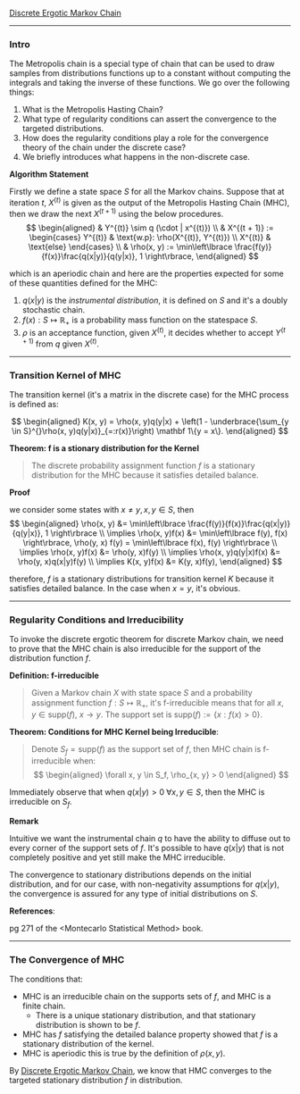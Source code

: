 [Discrete Ergotic Markov Chain](Discrete%20Ergotic%20Markov%20Chain.md)

---
### **Intro**

The Metropolis chain is a special type of chain that can be used to draw samples from distributions functions up to a constant without computing the  integrals and taking the inverse of these functions. We go over the following things: 
1. What is the Metropolis Hasting Chain?
2. What type of regularity conditions can assert the convergence to the targeted distributions. 
3. How does the regularity conditions play a role for the convergence theory of the chain under the discrete case? 
4. We briefly introduces what happens in the non-discrete case. 

**Algorithm Statement**

Firstly we define a state space $S$ for all the Markov chains. Suppose that at iteration $t$, $X^{(t)}$ is given as the output of the Metropolis Hasting Chain (MHC), then we draw the next $X^{(t + 1)}$ using the below procedures. 
$$
\begin{aligned}
    & Y^{(t)} \sim q (\cdot | x^{(t)})
    \\
    & X^{(t + 1)} := 
    \begin{cases}
        Y^{(t)} & \text{w.p}:  \rho(X^{(t)}, Y^{(t)})
        \\
        X^{(t)} &  \text{else}
    \end{cases}
    \\
    & \rho(x, y) := 
    \min\left\lbrace
        \frac{f(y)}{f(x)}\frac{q(x|y)}{q(y|x)}, 1
    \right\rbrace, 
\end{aligned}
$$

which is an aperiodic chain and here are the properties expected for some of these quantities defined for the MHC: 

1. $q(x|y)$ is the *instrumental distribution*, it is defined on $S$ and it's a doubly stochastic chain. 
2. $f(x): S \mapsto \mathbb R_+$ is a probability mass function on the statespace $S$. 
3. $\rho$ is an acceptance function, given $X^{(t)}$, it decides whether to accept $Y^{(t + 1)}$ from $q$ given $X^{(t)}$. 


---
### **Transition Kernel of MHC**

The transition kernel (it's a matrix in the discrete case) for the MHC process is defined as: 

$$
\begin{aligned}
    K(x, y) = \rho(x, y)q(y|x) + \left(1 - \underbrace{\sum_{y \in S}^{}\rho(x, y)q(y|x)}_{=:r(x)}\right) \mathbf 1\{y = x\}. 
\end{aligned}
$$


**Theorem: f is a stionary distribution for the Kernel**
> The discrete probability assignment function $f$ is a stationary distribution for the MHC because it satisfies detailed balance. 

**Proof**

we consider some states with $x\neq y, x, y\in S$, then
$$
\begin{aligned}
    \rho(x, y) &= \min\left\lbrace
        \frac{f(y)}{f(x)}\frac{q(x|y)}{q(y|x)}, 1
    \right\rbrace
    \\
    \implies
    \rho(x, y)f(x) &= \min\left\lbrace
        f(y), f(x)
    \right\rbrace, \rho(y, x) f(y) = 
    \min\left\lbrace
        f(x), f(y)
    \right\rbrace
    \\
    \implies
    \rho(x, y)f(x) &= \rho(y, x)f(y)
    \\
    \implies
    \rho(x, y)q(y|x)f(x) &= 
    \rho(y, x)q(x|y)f(y)
    \\
    \implies
    K(x, y)f(x) &= K(y, x)f(y), 
\end{aligned}
$$

therefore, $f$ is a stationary distributions for transition kernel $K$ because it satisfies detailed balance. In the case when $x = y$, it's obvious. 


---
### **Regularity Conditions and Irreducibility**

To invoke the discrete ergotic theorem for discrete Markov chain, we need to prove that the MHC chain is also irreducible for the support of the distribution function $f$. 

**Definition: f-irreducible**
> Given a Markov chain $X$ with state space $S$ and a probability assignment function $f:S\mapsto \mathbb R_+$, it's f-irreducible means that for all $x, y\in \text{supp}(f)$, $x\rightarrow y$. The support set is $\text{supp}(f):= \{x: f(x) > 0\}$. 

**Theorem: Conditions for MHC Kernel being Irreducible**: 

> Denote $S_f = \text{supp}(f)$ as the support set of $f$, then MHC chain is f-irreducible when: 
> $$
> \begin{aligned}
>     \forall x, y \in S_f, \rho_{x, y} > 0
> \end{aligned}
> $$

Immediately observe that when $q(x|y)> 0\; \forall x, y\in S$, then the MHC is irreducible on $S_f$. 

**Remark**

Intuitive we want the instrumental chain $q$ to have the ability to diffuse out to every corner of the support sets of $f$. It's possible to have $q(x|y)$ that is not completely positive and yet still make the MHC irreducible. 

The convergence to stationary distributions depends on the initial distribution, and for our case, with non-negativity assumptions for $q(x|y)$, the convergence is assured for any type of initial distributions on $S$. 


**References**:

pg 271 of the \<Montecarlo Statistical Method\> book. 


---
### **The Convergence of MHC**

The conditions that: 

* MHC is an irreducible chain on the supports sets of $f$, and MHC is a finite chain. 
  * There is a unique stationary distribution, and that stationary distribution is shown to be $f$. 
* MHC has $f$ satisfying the detailed balance property showed that $f$ is a stationary distribution of the kernel. 
* MHC is aperiodic this is true by the definition of $\rho(x, y)$. 

By [Discrete Ergotic Markov Chain](Discrete%20Ergotic%20Markov%20Chain.md), we know that HMC converges to the targeted stationary distribution $f$ in distribution. 


